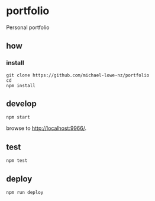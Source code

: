 
# portfolio

Personal portfolio

## how

### install

```
git clone https://github.com/michael-lowe-nz/portfolio
cd 
npm install
```

## develop

```
npm start
```

browse to <http://localhost:9966/>.

## test

```
npm test
```

## deploy

```
npm run deploy
```
